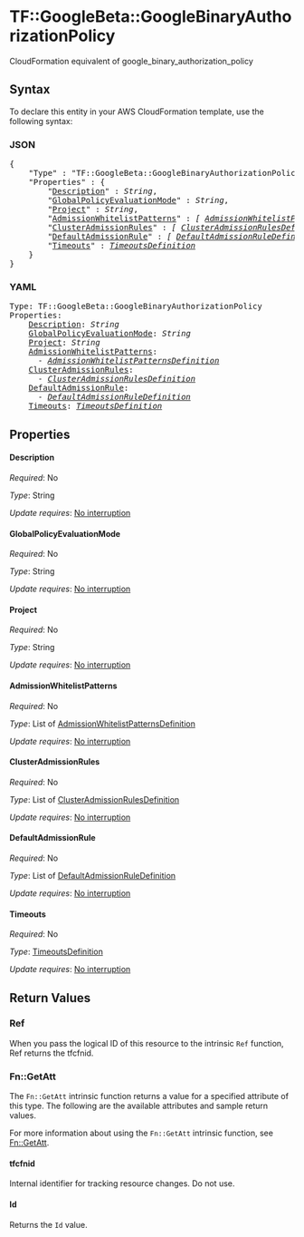 # TF::GoogleBeta::GoogleBinaryAuthorizationPolicy

CloudFormation equivalent of google_binary_authorization_policy

## Syntax

To declare this entity in your AWS CloudFormation template, use the following syntax:

### JSON

<pre>
{
    "Type" : "TF::GoogleBeta::GoogleBinaryAuthorizationPolicy",
    "Properties" : {
        "<a href="#description" title="Description">Description</a>" : <i>String</i>,
        "<a href="#globalpolicyevaluationmode" title="GlobalPolicyEvaluationMode">GlobalPolicyEvaluationMode</a>" : <i>String</i>,
        "<a href="#project" title="Project">Project</a>" : <i>String</i>,
        "<a href="#admissionwhitelistpatterns" title="AdmissionWhitelistPatterns">AdmissionWhitelistPatterns</a>" : <i>[ <a href="admissionwhitelistpatternsdefinition.md">AdmissionWhitelistPatternsDefinition</a>, ... ]</i>,
        "<a href="#clusteradmissionrules" title="ClusterAdmissionRules">ClusterAdmissionRules</a>" : <i>[ <a href="clusteradmissionrulesdefinition.md">ClusterAdmissionRulesDefinition</a>, ... ]</i>,
        "<a href="#defaultadmissionrule" title="DefaultAdmissionRule">DefaultAdmissionRule</a>" : <i>[ <a href="defaultadmissionruledefinition.md">DefaultAdmissionRuleDefinition</a>, ... ]</i>,
        "<a href="#timeouts" title="Timeouts">Timeouts</a>" : <i><a href="timeoutsdefinition.md">TimeoutsDefinition</a></i>
    }
}
</pre>

### YAML

<pre>
Type: TF::GoogleBeta::GoogleBinaryAuthorizationPolicy
Properties:
    <a href="#description" title="Description">Description</a>: <i>String</i>
    <a href="#globalpolicyevaluationmode" title="GlobalPolicyEvaluationMode">GlobalPolicyEvaluationMode</a>: <i>String</i>
    <a href="#project" title="Project">Project</a>: <i>String</i>
    <a href="#admissionwhitelistpatterns" title="AdmissionWhitelistPatterns">AdmissionWhitelistPatterns</a>: <i>
      - <a href="admissionwhitelistpatternsdefinition.md">AdmissionWhitelistPatternsDefinition</a></i>
    <a href="#clusteradmissionrules" title="ClusterAdmissionRules">ClusterAdmissionRules</a>: <i>
      - <a href="clusteradmissionrulesdefinition.md">ClusterAdmissionRulesDefinition</a></i>
    <a href="#defaultadmissionrule" title="DefaultAdmissionRule">DefaultAdmissionRule</a>: <i>
      - <a href="defaultadmissionruledefinition.md">DefaultAdmissionRuleDefinition</a></i>
    <a href="#timeouts" title="Timeouts">Timeouts</a>: <i><a href="timeoutsdefinition.md">TimeoutsDefinition</a></i>
</pre>

## Properties

#### Description

_Required_: No

_Type_: String

_Update requires_: [No interruption](https://docs.aws.amazon.com/AWSCloudFormation/latest/UserGuide/using-cfn-updating-stacks-update-behaviors.html#update-no-interrupt)

#### GlobalPolicyEvaluationMode

_Required_: No

_Type_: String

_Update requires_: [No interruption](https://docs.aws.amazon.com/AWSCloudFormation/latest/UserGuide/using-cfn-updating-stacks-update-behaviors.html#update-no-interrupt)

#### Project

_Required_: No

_Type_: String

_Update requires_: [No interruption](https://docs.aws.amazon.com/AWSCloudFormation/latest/UserGuide/using-cfn-updating-stacks-update-behaviors.html#update-no-interrupt)

#### AdmissionWhitelistPatterns

_Required_: No

_Type_: List of <a href="admissionwhitelistpatternsdefinition.md">AdmissionWhitelistPatternsDefinition</a>

_Update requires_: [No interruption](https://docs.aws.amazon.com/AWSCloudFormation/latest/UserGuide/using-cfn-updating-stacks-update-behaviors.html#update-no-interrupt)

#### ClusterAdmissionRules

_Required_: No

_Type_: List of <a href="clusteradmissionrulesdefinition.md">ClusterAdmissionRulesDefinition</a>

_Update requires_: [No interruption](https://docs.aws.amazon.com/AWSCloudFormation/latest/UserGuide/using-cfn-updating-stacks-update-behaviors.html#update-no-interrupt)

#### DefaultAdmissionRule

_Required_: No

_Type_: List of <a href="defaultadmissionruledefinition.md">DefaultAdmissionRuleDefinition</a>

_Update requires_: [No interruption](https://docs.aws.amazon.com/AWSCloudFormation/latest/UserGuide/using-cfn-updating-stacks-update-behaviors.html#update-no-interrupt)

#### Timeouts

_Required_: No

_Type_: <a href="timeoutsdefinition.md">TimeoutsDefinition</a>

_Update requires_: [No interruption](https://docs.aws.amazon.com/AWSCloudFormation/latest/UserGuide/using-cfn-updating-stacks-update-behaviors.html#update-no-interrupt)

## Return Values

### Ref

When you pass the logical ID of this resource to the intrinsic `Ref` function, Ref returns the tfcfnid.

### Fn::GetAtt

The `Fn::GetAtt` intrinsic function returns a value for a specified attribute of this type. The following are the available attributes and sample return values.

For more information about using the `Fn::GetAtt` intrinsic function, see [Fn::GetAtt](https://docs.aws.amazon.com/AWSCloudFormation/latest/UserGuide/intrinsic-function-reference-getatt.html).

#### tfcfnid

Internal identifier for tracking resource changes. Do not use.

#### Id

Returns the <code>Id</code> value.

